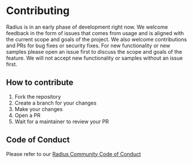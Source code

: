 # Contributing

Radius is in an early phase of development right now. We welcome feedback in the form of issues that comes from usage and is aligned with the current scope and goals of the project. We also welcome contributions and PRs for bug fixes or security fixes. For new functionality or new samples please open an issue first to discuss the scope and goals of the feature. We will not accept new functionality or samples without an issue first.

## How to contribute

1. Fork the repository
2. Create a branch for your changes
3. Make your changes
4. Open a PR
5. Wait for a maintainer to review your PR

## Code of Conduct

Please refer to our [Radius Community Code of Conduct](https://github.com/project-radius/radius/blob/main/CODE_OF_CONDUCT.md)
